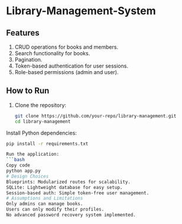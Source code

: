 # Library-Management-System

## Features
1. CRUD operations for books and members.
2. Search functionality for books.
3. Pagination.
4. Token-based authentication for user sessions.
5. Role-based permissions (admin and user).

## How to Run
1. Clone the repository:
   ```bash
   git clone https://github.com/your-repo/library-management.git
   cd library-management
Install Python dependencies:
```bash
pip install -r requirements.txt

Run the application:
```bash
Copy code
python app.py
# Design Choices
Blueprints: Modularized routes for scalability.
SQLite: Lightweight database for easy setup.
Session-based auth: Simple token-free user management.
# Assumptions and Limitations
Only admins can manage books.
Users can only modify their profiles.
No advanced password recovery system implemented.
